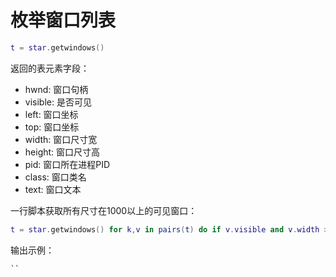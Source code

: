 # 枚举窗口列表
```lua
t = star.getwindows()
```
返回的表元素字段：
- hwnd: 	窗口句柄
- visible: 	是否可见
- left: 	窗口坐标
- top: 		窗口坐标
- width: 	窗口尺寸宽
- height: 	窗口尺寸高
- pid: 		窗口所在进程PID
- class: 	窗口类名
- text: 	窗口文本


一行脚本获取所有尺寸在1000以上的可见窗口：
```lua
t = star.getwindows() for k,v in pairs(t) do if v.visible and v.width > 1000 and v.height > 1000 then print(v.hwnd, v.left, v.top, v.width, v.height, v.pid, v.text, v.class) end end
```

输出示例：
```none
``